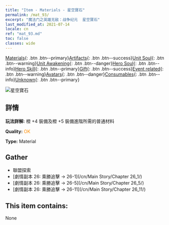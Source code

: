 ```yaml
---
title: "Item - Materials - 星空寶石"
permalink: /mat_93/
excerpt: "魔法门之英雄无敌：战争纪元  星空寶石"
last_modified_at: 2021-07-14
locale: cn
ref: "mat_93.md"
toc: false
classes: wide
---
```

 [Materials](/ItemsCN/){: .btn .btn--primary}[Artifacts](/ItemsCN/Artifacts/){: .btn .btn--success}[Unit Soul](/ItemsCN/UnitSoul/){: .btn .btn--warning}[Unit Awakening](/ItemsCN/UnitAwakening/){: .btn .btn--danger}[Hero Soul](/ItemsCN/HeroSoul/){: .btn .btn--info}[Hero Skill](/ItemsCN/HeroSkill/){: .btn .btn--primary}[Gift](/ItemsCN/Gift/){: .btn .btn--success}[Event related](/ItemsCN/Events/){: .btn .btn--warning}[Avatars](/ItemsCN/Avatars/){: .btn .btn--danger}[Consumables](/ItemsCN/Consumables/){: .btn .btn--info}[Unknown](/ItemsCN/Unknown/){: .btn .btn--primary}

 ![星空寶石](/images/t/i_cailiao_baoshi3.png)

## 詳情
 **玩法詳解:** 橙 +4 裝備及橙 +5 裝備進階所需的普通材料

 **Quality:** <span style="color: #FF8C00">OK</span>

 **Type:** Material

## Gather

*    聯盟探索 
*    [劇情副本 26: 乘勝追擊 -> 26-1](/cn/Main Story/Chapter 26_1/) 
*    [劇情副本 26: 乘勝追擊 -> 26-5](/cn/Main Story/Chapter 26_5/) 
*    [劇情副本 26: 乘勝追擊 -> 26-11](/cn/Main Story/Chapter 26_11/) 

## This item contains:

  None

